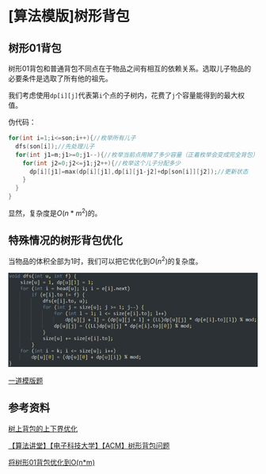 # [算法模版]树形背包

## 树形01背包

树形01背包和普通背包不同点在于物品之间有相互的依赖关系。选取儿子物品的必要条件是选取了所有他的祖先。

我们考虑使用`dp[i][j]`代表第`i`个点的子树内，花费了`j`个容量能得到的最大权值。

伪代码：

```cpp
for(int i=1;i<=son;i++){//枚举所有儿子
  dfs(son[i]);//先处理儿子
  for(int j1=m;j1>=0;j1--){//枚举当前点用掉了多少容量（正着枚举会变成完全背包）
    for(int j2=0;j2<=j1;j2++){//枚举这个儿子分配多少
      dp[i][j1]=max(dp[i][j1],dp[i][j1-j2]+dp[son[i]][j2]);//更新状态
    }
  }
}
```

显然，复杂度是$O(n*m^2)$的。

## 特殊情况的树形背包优化

当物品的体积全部为1时，我们可以把它优化到$O(n^2)$的复杂度。

![](pic/树形背包-1.png)

[一道模版题](http://acm.hdu.edu.cn/showproblem.php?pid=1561)

## 参考资料

[树上背包的上下界优化](https://ouuan.github.io/%E6%A0%91%E4%B8%8A%E8%83%8C%E5%8C%85%E7%9A%84%E4%B8%8A%E4%B8%8B%E7%95%8C%E4%BC%98%E5%8C%96/)

[【算法讲堂】【电子科技大学】【ACM】树形背包问题](https://www.bilibili.com/video/av19615811/)

[将树形01背包优化到O(n*m)](https://blog.cyyself.name/2017/09/shu-xing-bei-bao-o-n-m/)